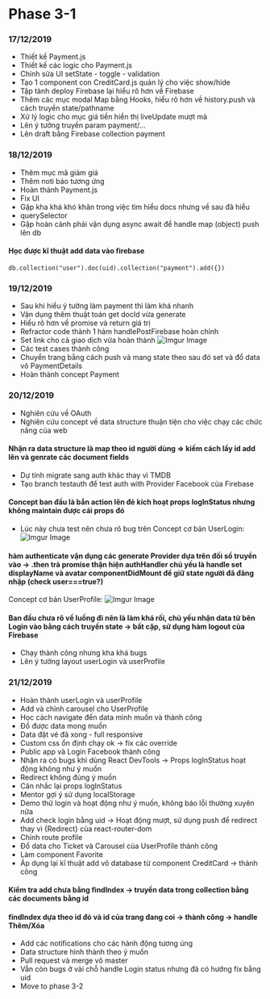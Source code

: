 # Phase 3-1
### 17/12/2019
+ Thiết kế Payment.js
+ Thiết kế các logic cho Payment.js
+ Chỉnh sửa UI setState - toggle - validation 
+ Tạo 1 component con CreditCard.js quản lý cho việc show/hide
+ Tập tành deploy Firebase lại hiểu rõ hơn về Firebase
+ Thêm các mục modal Map bằng Hooks, hiểu rõ hơn về history.push và cách truyền state/pathname
+ Xử lý logic cho mục giá tiền hiển thị liveUpdate mượt mà
+ Lên ý tưởng truyền param payment/...
+ Lên draft bằng Firebase collection payment
### 18/12/2019
+ Thêm mục mã giảm giá
+ Thêm noti báo tương ứng
+ Hoàn thành Payment.js
+ Fix UI
+ Gặp kha khá khó khăn trong việc tìm hiểu docs nhưng về sau đã hiểu
+ querySelector
+ Gặp hoàn cảnh phải vận dụng async await để handle map (object) push lên db
#### Học được kĩ thuật add data vào firebase
>

    db.collection("user").doc(uid).collection("payment").add({})

### 19/12/2019
+ Sau khi hiểu ý tưởng làm payment thì làm khá nhanh
+ Vận dụng thêm thuật toán get docId vừa generate
+ Hiểu rõ hơn về promise và return giá trị
+ Refractor code thành 1 hàm handlePostFirebase hoàn chỉnh
+ Set link cho cả giao dịch vừa hoàn thành
![Imgur Image](https://i.imgur.com/3BNya1A.png)
+ Các test cases thành công
+ Chuyển trang bằng cách push và mang state theo sau đó set và đổ data vô PaymentDetails
+ Hoàn thành concept Payment
### 20/12/2019
+ Nghiên cứu về OAuth
+ Nghiên cứu concept về data structure thuận tiện cho việc chạy các chức năng của web
#### Nhận ra data structure là map theo id người dùng => kiếm cách lấy id add lên và genrate các document fields
+ Dự tính migrate sang auth khác thay vì TMDB
+ Tạo branch testauth để test auth with Provider Facebook của Firebase
#### Concept ban đầu là bắn action lên đẻ kích hoạt props logInStatus nhưng không maintain được cái props đó
+ Lúc này chưa test nên chưa rõ bug trên
Concept cơ bản UserLogin:
![Imgur Image](https://i.imgur.com/FAX2eCm.png)
#### hàm authenticate vận dụng các generate Provider dựa trên đối số truyền vào -> .then trả promise thận hiện authHandler chủ yếu là handle set displayName và avatar componentDidMount để giữ state người đã đăng nhập (check user===true?)
Concept cơ bản UserProfile:
![Imgur Image](https://i.imgur.com/5RWb1Zz.png)
#### Ban đầu chưa rõ về luồng đi nên là làm khá rối, chủ yếu nhận data từ bên Login vào bằng cách truyền state -> bất cập, sử dụng hàm logout của Firebase
+ Chạy thành công nhưng kha khá bugs
+ Lên ý tưởng layout userLogin và userProfile
### 21/12/2019
+ Hoàn thành userLogin và userProfile
+ Add và chỉnh carousel cho UserProfile
+ Học cách navigate đến data mình muốn và thành công
+ Đổ được data mong muốn
+ Data đặt vé đã xong - full responsive
+ Custom css ổn định chạy ok -> fix các override
+ Public app và Login Facebook thành công
+ Nhận ra có bugs khi dùng React DevTools -> Props logInStatus hoạt động không như ý muốn
+ Redirect không đúng ý muốn
+ Cân nhắc lại props logInStatus
+ Mentor gợi ý sử dụng localStorage
+ Demo thử login và hoạt động như ý muốn, không báo lỗi thường xuyên nữa
+ Add check login bằng uid -> Hoạt động mượt, sử dụng push để redirect thay vì {Redirect} của react-router-dom
+ Chỉnh route profile
+ Đổ data cho Ticket và Carousel của UserProfile thành công
+ Làm component Favorite
+ Áp dụng lại kĩ thuật add vô database từ component CreditCard -> thành công
#### Kiểm tra add chưa bằng findIndex -> truyền data trong collection bằng các documents bằng id
#### findIndex dựa theo id đó và id của trang đang coi -> thành công -> handle Thêm/Xóa
+ Add các notifications cho các hành động tương úng
+ Data structure hình thành theo ý muốn
+ Pull request và merge vô master
+ Vẫn còn bugs ở vài chỗ handle Login status nhưng đã có hướng fix bằng uid
+ Move to phase 3-2
